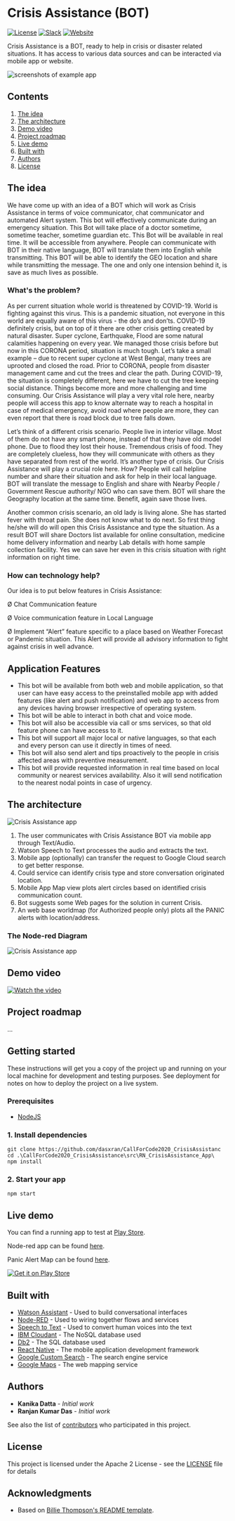 # Crisis Assistance (BOT)

[![License](https://img.shields.io/badge/License-Apache2-blue.svg)](https://www.apache.org/licenses/LICENSE-2.0) [![Slack](https://img.shields.io/badge/Join-Slack-blue)](https://callforcode.org/slack) [![Website](https://img.shields.io/badge/View-Website-blue)](https://github.com/dasxran/CallForCode2020_CrisisAssistance)

Crisis Assistance is a BOT, ready to help in crisis or disaster related situations. It has access to various data sources and can be interacted via mobile app or website.

![screenshots of example app](/images/screenshots@2x.png)

## Contents

1. [The idea](#the-idea)
1. [The architecture](#the-architecture)
1. [Demo video](#demo-video)
1. [Project roadmap](#project-roadmap)
1. [Live demo](#live-demo)
1. [Built with](#built-with)
1. [Authors](#authors)
1. [License](#license)

## The idea

We have come up with an idea of a BOT which will work as Crisis Assistance in terms of voice communicator, chat communicator and automated Alert system. This bot will effectively communicate during an emergency situation. This Bot will take place of a doctor sometime, sometime teacher, sometime guardian etc. This Bot will be available in real time. It will be accessible from anywhere. People can communicate with BOT in their native language, BOT will translate them into English while transmitting. This BOT will be able to identify the GEO location and share while transmitting the message. The one and only one intension behind it, is save as much lives as possible.

### What's the problem?

As per current situation whole world is threatened by COVID-19. World is fighting against this virus. This is a pandemic situation, not everyone in this world are equally aware of this virus - the do’s and don’ts. COVID-19 definitely crisis, but on top of it there are other crisis getting created by natural disaster. Super cyclone, Earthquake, Flood are some natural calamities happening on every year. We managed those crisis before but now in this CORONA period, situation is much tough. Let’s take a small example – due to recent super cyclone at West Bengal, many trees are uprooted and closed the road. Prior to CORONA, people from disaster management came and cut the trees and clear the path.  During COVID-19, the situation is completely different, here we have to cut the tree keeping social distance. Things become more and more challenging and time consuming. Our Crisis Assistance will play a very vital role here, nearby people will access this app to know alternate way to reach a hospital in case of medical emergency, avoid road where people are more, they can even report that there is road block due to tree falls down.

Let’s think of a different crisis scenario. People live in interior village. Most of them do not have any smart phone, instead of that they have old model phone. Due to flood they lost their house. Tremendous crisis of food. They are completely clueless, how they will communicate with others as they have separated from rest of the world. It’s another type of crisis. Our Crisis Assistance will play a crucial role here. How? People will call helpline number and share their situation and ask for help in their local language. BOT will translate the message to English and share with Nearby People / Government Rescue authority/ NGO who can save them. BOT will share the Geography location at the same time. Benefit, again save those lives.

Another common crisis scenario, an old lady is living alone. She has started fever with throat pain. She does not know what to do next. So first thing he/she will do will open this Crisis Assistance and type the situation. As a result BOT will share Doctors list available for online consultation, medicine home delivery information and nearby Lab details with home sample collection facility.  Yes we can save her even in this crisis situation with right information on right time.

### How can technology help?

Our idea is to put below features in Crisis Assistance:

Ø  Chat Communication feature

Ø  Voice communication feature in Local Language

Ø  Implement “Alert” feature specific to a place based on Weather Forecast or Pandemic situation. This Alert will provide all advisory information to fight against crisis in well advance.

## Application Features

- This bot will be available from both web and mobile application, so that user can have easy access to the preinstalled mobile app with added features (like alert and push notification) and web app to access from any devices having browser irrespective of operating system.
- This bot will be able to interact in both chat and voice mode.
- This bot will also be accessible via call or sms services, so that old feature phone can have access to it.
- This bot will support all major local or native languages, so that each and every person can use it directly in times of need.
- This bot will also send alert and tips proactively to the people in crisis affected areas with preventive measurement.
- This bot will provide requested information in real time based on local community or nearest services availability. Also it will send notification to the nearest nodal points in case of urgency.

## The architecture

![Crisis Assistance app](https://github.com/dasxran/CallForCode2020_CrisisAssistance/blob/master/images/architecture.png)

1. The user communicates with Crisis Assistance BOT via mobile app through Text/Audio.
2. Watson Speech to Text processes the audio and extracts the text.
3. Mobile app (optionally) can transfer the request to Google Cloud search to get better response.
4. Could service can identify crisis type and store conversation originated location.
5. Mobile App Map view plots alert circles based on identified crisis communication count.
6. Bot suggests some Web pages for the solution in current Crisis.
7. An web base worldmap (for Authorized people only) plots all the PANIC alerts with location/address.

### The Node-red Diagram

![Crisis Assistance app](https://github.com/dasxran/CallForCode2020_CrisisAssistance/blob/master/images/Node-red_Crisis%20Assistant_Diagram.png)

## Demo video

[![Watch the video](https://github.com/dasxran/CallForCode2020_CrisisAssistance/blob/master/images/thumbnail.png)](https://youtu.be/A618Yh0A7K0)

## Project roadmap

...

## Getting started

These instructions will get you a copy of the project up and running on your local machine for development and testing purposes. See deployment for notes on how to deploy the project on a live system.

### Prerequisites

- [NodeJS](https://nodejs.org/)

### 1. Install dependencies

```
git clone https://github.com/dasxran/CallForCode2020_CrisisAssistanc
cd .\CallForCode2020_CrisisAssistance\src\RN_CrisisAssistance_App\
npm install
```

### 2. Start your app

```
npm start
```

## Live demo

You can find a running app to test at [Play Store](https://play.google.com/store/apps/details?id=org.codehunter.ca_bot).

Node-red app can be found [here](https://node-red-crisis-assistant.eu-gb.mybluemix.net/red/).

Panic Alert Map can be found [here](https://node-red-crisis-assistant.eu-gb.mybluemix.net/worldmap/).

[![Get it on Play Store](https://lh3.googleusercontent.com/cjsqrWQKJQp9RFO7-hJ9AfpKzbUb_Y84vXfjlP0iRHBvladwAfXih984olktDhPnFqyZ0nu9A5jvFwOEQPXzv7hr3ce3QVsLN8kQ2Ao=s0)](https://play.google.com/store/apps/details?id=org.codehunter.ca_bot)

## Built with

* [Watson Assistant](https://cloud.ibm.com/catalog/services/watson-assistant) - Used to build conversational interfaces
* [Node-RED](https://cloud.ibm.com/developer/appservice/starter-kits/59c9d5bd-4d31-3611-897a-f94eea80dc9f/nodered) - Used to wiring together flows and services
* [Speech to Text](https://cloud.ibm.com/catalog/services/speech-to-text) - Used to convert human voices into the text
* [IBM Cloudant](https://cloud.ibm.com/catalog?search=cloudant#search_results) - The NoSQL database used
* [Db2](https://cloud.ibm.com/catalog/services/db2) - The SQL database used
* [React Native](https://reactnative.dev/) - The mobile application development framework
* [Google Custom Search](https://developers.google.com/custom-search) - The search engine service
* [Google Maps](https://maps.google.com/) - The web mapping service

## Authors

* **Kanika Datta** - *Initial work*
* **Ranjan Kumar Das** - *Initial work*

See also the list of [contributors](https://github.com/dasxran/CallForCode2020_CrisisAssistance/graphs/contributors) who participated in this project.

## License

This project is licensed under the Apache 2 License - see the [LICENSE](LICENSE) file for details

## Acknowledgments

* Based on [Billie Thompson's README template](https://gist.github.com/PurpleBooth/109311bb0361f32d87a2).
